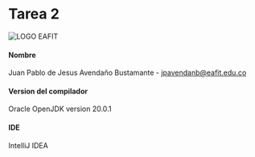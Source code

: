 # Tarea 2

![LOGO EAFIT](https://tecnologiaseafit.com/wp-content/uploads/2022/08/Recurso-1-8.png)

#### Nombre
Juan Pablo de Jesus Avendaño Bustamante - jpavendanb@eafit.edu.co
#### Version del compilador
Oracle OpenJDK version 20.0.1
#### IDE
IntelliJ IDEA